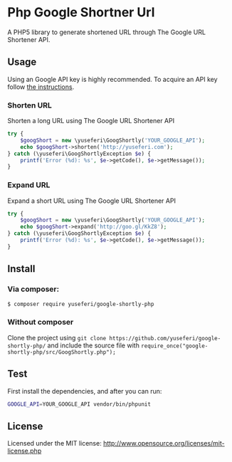 # Php Google Shortner Url


A PHP5 library to generate shortened URL through The Google URL Shortener API.

## Usage

Using an Google API key is highly recommended. To acquire an API key follow [the instructions](https://developers.google.com/url-shortener/v1/getting_started#APIKey).

### Shorten URL

Shorten a long URL using The Google URL Shortener API

```php
try {
    $googShort = new \yuseferi\GoogShortly('YOUR_GOOGLE_API');
    echo $googShort->shorten('http://yuseferi.com');
} catch (\yuseferi\GoogShortlyException $e) {
    printf('Error (%d): %s', $e->getCode(), $e->getMessage());
}
```

### Expand URL

Expand a short URL using The Google URL Shortener API

```php
try {
    $googShort = new \yuseferi\GoogShortly('YOUR_GOOGLE_API');
    echo $googShort->expand('http://goo.gl/KkZ8');
} catch (\yuseferi\GoogShortlyException $e) {
    printf('Error (%d): %s', $e->getCode(), $e->getMessage());
}
```

## Install

### Via composer:

```sh
$ composer require yuseferi/google-shortly-php
```

### Without composer

Clone the project using `git clone https://github.com/yuseferi/google-shortly-php/`
and include the source file with `require_once("google-shortly-php/src/GoogShortly.php");`

## Test

First install the dependencies, and after you can run:

```bash
GOOGLE_API=YOUR_GOOGLE_API vendor/bin/phpunit
```

## License

Licensed under the MIT license: http://www.opensource.org/licenses/mit-license.php
